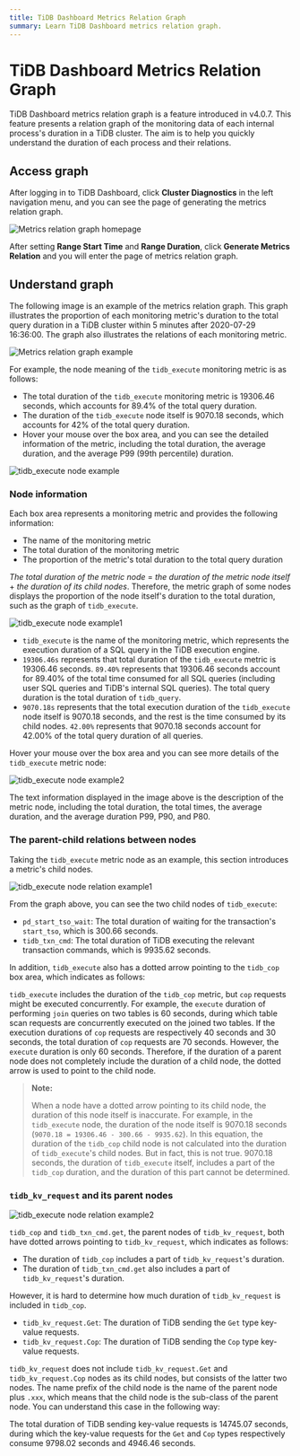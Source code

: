 ```yaml
---
title: TiDB Dashboard Metrics Relation Graph
summary: Learn TiDB Dashboard metrics relation graph.
---
```


# TiDB Dashboard Metrics Relation Graph

TiDB Dashboard metrics relation graph is a feature introduced in v4.0.7. This feature presents a relation graph of the monitoring data of each internal process's duration in a TiDB cluster. The aim is to help you quickly understand the duration of each process and their relations.

## Access graph

After logging in to TiDB Dashboard, click **Cluster Diagnostics** in the left navigation menu, and you can see the page of generating the metrics relation graph.

![Metrics relation graph homepage](https://docs-download.pingcap.com/media/images/docs/dashboard/dashboard-metrics-relation-home-v650.png)

After setting **Range Start Time** and **Range Duration**, click **Generate Metrics Relation** and you will enter the page of metrics relation graph.

## Understand graph

The following image is an example of the metrics relation graph. This graph illustrates the proportion of each monitoring metric's duration to the total query duration in a TiDB cluster within 5 minutes after 2020-07-29 16:36:00. The graph also illustrates the relations of each monitoring metric.

![Metrics relation graph example](https://docs-download.pingcap.com/media/images/docs/dashboard/dashboard-metrics-relation-example.png)

For example, the node meaning of the `tidb_execute` monitoring metric is as follows:

+ The total duration of the `tidb_execute` monitoring metric is 19306.46 seconds, which accounts for 89.4% of the total query duration.
+ The duration of the `tidb_execute` node itself is 9070.18 seconds, which accounts for 42% of the total query duration.
+ Hover your mouse over the box area, and you can see the detailed information of the metric, including the total duration, the average duration, and the average P99 (99th percentile) duration.

![tidb_execute node example](https://docs-download.pingcap.com/media/images/docs/dashboard/dashboard-metrics-relation-node-example.png)

### Node information

Each box area represents a monitoring metric and provides the following information:

* The name of the monitoring metric
* The total duration of the monitoring metric
* The proportion of the metric's total duration to the total query duration

*The total duration of the metric node* = *the duration of the metric node itself* + *the duration of its child nodes*. Therefore, the metric graph of some nodes displays the proportion of the node itself's duration to the total duration, such as the graph of `tidb_execute`.

![tidb_execute node example1](https://docs-download.pingcap.com/media/images/docs/dashboard/dashboard-metrics-relation-node-example1.png)

* `tidb_execute` is the name of the monitoring metric, which represents the execution duration of a SQL query in the TiDB execution engine.
* `19306.46s` represents that total duration of the `tidb_execute` metric is 19306.46 seconds. `89.40%` represents that 19306.46 seconds account for 89.40% of the total time consumed for all SQL queries (including user SQL queries and TiDB's internal SQL queries). The total query duration is the total duration of `tidb_query`.
* `9070.18s` represents that the total execution duration of the `tidb_execute` node itself is 9070.18 seconds, and the rest is the time consumed by its child nodes. `42.00%` represents that 9070.18 seconds account for 42.00% of the total query duration of all queries.

Hover your mouse over the box area and you can see more details of the `tidb_execute` metric node:

![tidb_execute node example2](https://docs-download.pingcap.com/media/images/docs/dashboard/dashboard-metrics-relation-node-example2.png)

The text information displayed in the image above is the description of the metric node, including the total duration, the total times, the average duration, and the average duration P99, P90, and P80.

### The parent-child relations between nodes

Taking the `tidb_execute` metric node as an example, this section introduces a metric's child nodes.

![tidb_execute node relation example1](https://docs-download.pingcap.com/media/images/docs/dashboard/dashboard-metrics-relation-relation-example1.png)

From the graph above, you can see the two child nodes of `tidb_execute`:

* `pd_start_tso_wait`: The total duration of waiting for the transaction's `start_tso`, which is 300.66 seconds.
* `tidb_txn_cmd`: The total duration of TiDB executing the relevant transaction commands, which is 9935.62 seconds.

In addition, `tidb_execute` also has a dotted arrow pointing to the `tidb_cop` box area, which indicates as follows:

`tidb_execute` includes the duration of the `tidb_cop` metric, but `cop` requests might be executed concurrently. For example, the `execute` duration of performing `join` queries on two tables is 60 seconds, during which table scan requests are concurrently executed on the joined two tables. If the execution durations of `cop` requests are respectively 40 seconds and 30 seconds, the total duration of `cop` requests are 70 seconds. However, the `execute` duration is only 60 seconds. Therefore, if the duration of a parent node does not completely include the duration of a child node, the dotted arrow is used to point to the child node.

> **Note:**
>
> When a node have a dotted arrow pointing to its child node, the duration of this node itself is inaccurate. For example, in the `tidb_execute` node, the duration of the node itself is 9070.18 seconds (`9070.18 = 19306.46 - 300.66 - 9935.62`). In this equation, the duration of the `tidb_cop` child node is not calculated into the duration of `tidb_execute`'s child nodes. But in fact, this is not true. 9070.18 seconds, the duration of `tidb_execute` itself, includes a part of the `tidb_cop` duration, and the duration of this part cannot be determined.

### `tidb_kv_request` and its parent nodes

![tidb_execute node relation example2](https://docs-download.pingcap.com/media/images/docs/dashboard/dashboard-metrics-relation-relation-example2.png)

`tidb_cop` and `tidb_txn_cmd.get`, the parent nodes of `tidb_kv_request`, both have dotted arrows pointing to `tidb_kv_request`, which indicates as follows:

* The duration of `tidb_cop` includes a part of `tidb_kv_request`'s duration.
* The duration of `tidb_txn_cmd.get` also includes a part of `tidb_kv_request`'s duration.

However, it is hard to determine how much duration of `tidb_kv_request` is included in `tidb_cop`.

* `tidb_kv_request.Get`: The duration of TiDB sending the `Get` type key-value requests.
* `tidb_kv_request.Cop`: The duration of TiDB sending the `Cop` type key-value requests.

`tidb_kv_request` does not include `tidb_kv_request.Get` and `tidb_kv_request.Cop` nodes as its child nodes, but consists of the latter two nodes. The name prefix of the child node is the name of the parent node plus `.xxx`, which means that the child node is the sub-class of the parent node. You can understand this case in the following way:

The total duration of TiDB sending key-value requests is 14745.07 seconds, during which the key-value requests for the `Get` and `Cop` types respectively consume 9798.02 seconds and 4946.46 seconds.
